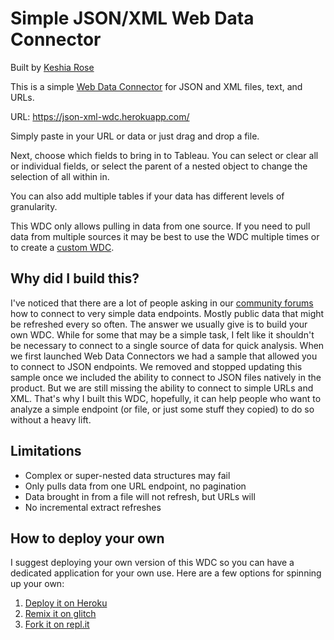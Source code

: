 # Simple JSON/XML Web Data Connector

Built by [Keshia Rose](https://twitter.com/KroseKeshia)

This is a simple [Web Data Connector](https://tableau.github.io/webdataconnector/docs/) for JSON and XML files, text, and URLs.

URL: https://json-xml-wdc.herokuapp.com/

Simply paste in your URL or data or just drag and drop a file.

Next, choose which fields to bring in to Tableau. You can select or clear all or individual fields, or select the parent of a nested object to change the selection of all within in.

You can also add multiple tables if your data has different levels of granularity.

This WDC only allows pulling in data from one source. If you need to pull data from multiple sources it may be best to use the WDC multiple times or to create a [custom WDC](https://tableau.github.io/webdataconnector/docs/).

## Why did I build this?

I've noticed that there are a lot of people asking in our [community forums](https://community.tableau.com/) how to connect to very simple data endpoints. Mostly public data that might be refreshed every so often. The answer we usually give is to build your own WDC. While for some that may be a simple task, I felt like it shouldn't be necessary to connect to a single source of data for quick analysis. When we first launched Web Data Connectors we had a sample that allowed you to connect to JSON endpoints. We removed and stopped updating this sample once we included the ability to connect to JSON files natively in the product. But we are still missing the ability to connect to simple URLs and XML. That's why I built this WDC, hopefully, it can help people who want to analyze a simple endpoint (or file, or just some stuff they copied) to do so without a heavy lift.

## Limitations

- Complex or super-nested data structures may fail
- Only pulls data from one URL endpoint, no pagination
- Data brought in from a file will not refresh, but URLs will
- No incremental extract refreshes

## How to deploy your own

I suggest deploying your own version of this WDC so you can have a dedicated application for your own use. Here are a few options for spinning up your own:

1. [Deploy it on Heroku](https://heroku.com/deploy?template=https://github.com/KeshiaRose/json-xml-wdc)
1. [Remix it on glitch](https://glitch.com/edit/#!/remix/json-xml-wdc)
1. [Fork it on repl.it](https://repl.it/@KeshiaRose/json-xml-wdc#README.md)
